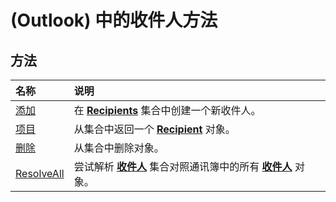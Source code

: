 
# (Outlook) 中的收件人方法

## 方法



|**名称**|**说明**|
|:-----|:-----|
|[添加](7c285291-0f92-ca8d-1c7b-a71ace83ac84.md)|在  **[Recipients](774f56b7-4de8-9584-60cd-4fbf361f4c85.md)** 集合中创建一个新收件人。|
|[项目](7cfad374-519e-4312-9050-8a8b66b3911e.md)|从集合中返回一个  **[Recipient](8cee4d79-ec55-52a4-710b-6456944ca86d.md)** 对象。|
|[删除](f5357d32-4901-fb96-3555-f9ef4d5bf3b1.md)|从集合中删除对象。|
|[ResolveAll](82404dc6-af4e-f32d-68b2-9451328b5ca6.md)|尝试解析 **[收件人](774f56b7-4de8-9584-60cd-4fbf361f4c85.md)** 集合对照通讯簿中的所有 **[收件人](8cee4d79-ec55-52a4-710b-6456944ca86d.md)** 对象。|
